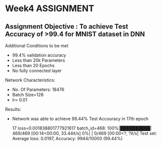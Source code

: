 # Week4 ASSIGNMENT
## Assignment Objective : To achieve Test Accuracy of >99.4 for MNIST dataset in DNN 

Additional Conditions to be met
* 99.4% validation accuracy
* Less than 20k Parameters
* Less than 20 Epochs
* No fully connected layer

Network Characteristics:
* No. Of Parameters: 18476
* Batch Size=128
* lr= 0.01

Results:
* Network was able to achieve 99.44% Test Accouracy in 17th epoch
  
  17 loss=0.001838801777921617 batch_id=468: 100%|██████████| 469/469 [00:14<00:00, 33.44it/s]
  0%|          | 0/469 [00:00<?, ?it/s]
  Test set: Average loss: 0.0197, Accuracy: 9944/10000 (99.44%)
